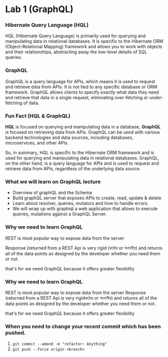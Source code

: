 # Lab 1 (GraphQL)

### Hibernate Query Language (HQL)
HQL (Hibernate Query Language) is primarily used for querying and manipulating data in relational databases. It is specific to the Hibernate ORM (Object-Relational Mapping) framework and allows you to work with objects and their relationships, abstracting away the low-level details of SQL queries.

### GraphQL
GraphQL is a query language for APIs, which means it is used to request and retrieve data from APIs. It is not tied to any specific database or ORM framework. GraphQL allows clients to specify exactly what data they need and retrieve that data in a single request, eliminating over-fetching or under-fetching of data.

### Fun Fact (HQL  & GraphQL)
**HQL** is focused on querying and manipulating data in a database, **GraphQL** is focused on retrieving data from APIs. GraphQL can be used with various backend technologies and data sources, including databases, microservices, and other APIs.

So, in summary, HQL is specific to the Hibernate ORM framework and is used for querying and manipulating data in relational databases. GraphQL, on the other hand, is a query language for APIs and is used to request and retrieve data from APIs, regardless of the underlying data source.

### What we will learn on GraphQL lecture
* Overview of graphQL and the Schema
* Build graphQL server that exposes APIs to create, read, update & delete
* Learn about resolver, queries, mutators and how to handle errors.
* We will wrap up with graphiql a web application that allows to execute queries, mutations against a GraphQL Server.

### Why we need to learn GraphQL
REST is most popular way to expose data from the server

Response (returned from a REST Api is very rigid (কঠোর or অনমনীয়) and returns all of the
data points as designed by the developer whether you need them or not.

that's for we need GraphQL because it offers greater flexibility

### Why we need to learn GraphQL
REST is most popular way to expose data from the server
Response (returned from a REST Api is very rigidকঠোর or অনমনীয়) and returns all of the
data points as designed by the developer whether you need them or not.

that's for we need GraphQL because it offers greater flexibility

### When you need to change your recent commit which has been pushed.
1. `git commit --amend -m "refactor: Anything"`
2. `git push --force origin <branch>`

